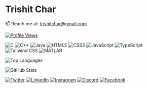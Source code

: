 # Trishit Char
📫 Reach me at: trishitchar@gmail.com

[![Profile Views](https://komarev.com/ghpvc/?username=trishitchar&label=Profile%20views&color=0e75b6&style=flat)](https://github.com/trishitchar)

![C](https://img.shields.io/badge/-C-00599C?style=flat-square&logo=c&logoColor=white)
![C++](https://img.shields.io/badge/-C++-00599C?style=flat-square&logo=c%2B%2B&logoColor=white)
![Java](https://img.shields.io/badge/-Java-007396?style=flat-square&logo=java&logoColor=white)
![HTML5](https://img.shields.io/badge/-HTML5-E34F26?style=flat-square&logo=html5&logoColor=white)
![CSS3](https://img.shields.io/badge/-CSS3-1572B6?style=flat-square&logo=css3&logoColor=white)
![JavaScript](https://img.shields.io/badge/-JavaScript-F7DF1E?style=flat-square&logo=javascript&logoColor=black)
![TypeScript](https://img.shields.io/badge/-TypeScript-00599C?style=flat-square&logo=TypeScript&logoColor=white)
![Tailwind CSS](https://img.shields.io/badge/-Tailwind_CSS-38B2AC?style=flat-square&logo=tailwind-css&logoColor=white)
![MATLAB](https://img.shields.io/badge/-MATLAB-0076A8?style=flat-square&logo=mathworks&logoColor=white)

![Top Languages](https://github-readme-stats.vercel.app/api/top-langs?username=trishitchar&show_icons=true&locale=en&layout=compact)

![GitHub Stats](https://github-readme-stats.vercel.app/api?username=trishitchar&show_icons=true&locale=en)

[![Twitter](https://img.shields.io/badge/-Twitter-1DA1F2?style=flat-square&logo=twitter&logoColor=white)](https://twitter.com/trishitchar)
[![LinkedIn](https://img.shields.io/badge/-LinkedIn-0077B5?style=flat-square&logo=linkedin&logoColor=white)](https://linkedin.com/in/trishitchar)
[![Instagram](https://img.shields.io/badge/-Instagram-E4405F?style=flat-square&logo=instagram&logoColor=white)](https://instagram.com/trishit.char)
[![Discord](https://img.shields.io/badge/-Discord-7289DA?style=flat-square&logo=discord&logoColor=white)](https://discord.com/users/802868454016417862)
[![Facebook](https://img.shields.io/badge/-Facebook-1877F2?style=flat-square&logo=facebook&logoColor=white)](https://m.facebook.com/100079034225717/)
